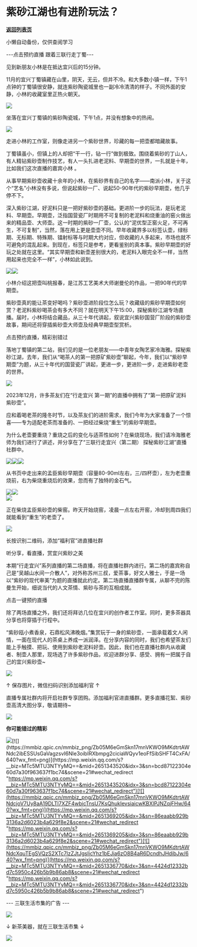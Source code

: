 # 紫砂江湖也有进阶玩法？

[**返回列表页**](/gzh/三联生活周刊)

小懒自动备份，仅供查阅学习

\---点击预约直播 跟着三联行走丁蜀---

见到新朋友小林是在抵达宜兴后的15分钟。

11月的宜兴丁蜀镇藏在山里，阴天，无云，但并不冷。和大多数小镇一样，下午1点钟的丁蜀镇很安静，就连紫砂陶瓷城里也一副冷冷清清的样子。不同外面的安静，小林的收藏室里正热火朝天。

![](https://mmbiz.qpic.cn/mmbiz_jpg/Zb05M6eGmSkn17mnVKWO9MKdtrtAWNdcIeZIWC3ibKYoFfUCjic7vdpahFWQ9C0h6tCV5JOtDcPMwc0UyH4EgaOA/640?wx_fmt=jpeg)

坐落在宜兴丁蜀镇的紫砂陶瓷城，下午1点，并没有想象中的热闹。

![](https://mmbiz.qpic.cn/mmbiz_jpg/Zb05M6eGmSkn17mnVKWO9MKdtrtAWNdcSWwXSruTal3jcFoZOdYQTa35cNdYN0I9m46GooUyo5dLicA7cAXLcGA/640?wx_fmt=jpeg)

走进小林的工作室，则像走进另一个紫砂世界，珍藏的每一把壶都暗藏故事。

丁蜀镇虽小，但镇上的人却把“干一行，钻一行”做到极致。围绕着紫砂的丁山人，有人精钻紫砂壶制作技艺，有人一头扎进老泥料、早期壶的世界，一扎就是十年，比如我们这次直播的嘉宾小林
。

从事早期紫砂壶收藏十余年的小林，在紫砂界有自己的名字——南派小林，关于这个“艺名”小林没有多说，但说起紫砂一厂、说起50-90年代的紫砂早期壶，他几乎停不下。

深入紫砂江湖，好泥料只是一把好紫砂壶的基础。更进阶一步的玩法，是玩老泥料、早期壶。早期壶，泛指国营瓷厂时期用不可复制的老泥料和烧重油的窑火做出来的精品壶、大师壶。这一时期的紫砂一厂壶，公认的“泥优型正窑火足，不可再生，不可复制”，当然，落在用上更是壶壶不同。早年收藏界多以标签认壶，绿标期、无标期、特殊期、镭射标等与时期大约对应，但收藏的人多起来，市场也就不可避免的混乱起来。到现在，标签只是参考，更看鉴别的真本事。紫砂早期壶的好玩之处就在这里。“其实早期壶和新壶差别很大的，老泥料入眼完全不一样，当然用起来也完全不一样”，小林如此说到。

![](https://mmbiz.qpic.cn/mmbiz_jpg/Zb05M6eGmSkn17mnVKWO9MKdtrtAWNdcSe76icr2ewDYDibLFxoIWufN6dxNqopJibRFEIiaCIGNv7Il7K0gNDPr8g/640?wx_fmt=jpeg)![](https://mmbiz.qpic.cn/mmbiz_jpg/Zb05M6eGmSkn17mnVKWO9MKdtrtAWNdcUld50x5jWs42EPRMoGLGaQVHF2ydOmbhZjz1NV13jNicZFShdhesVSA/640?wx_fmt=jpeg)

小林介绍这把壶叫桃报春，是江苏工艺美术大师谢曼伦的作品，一把90年代的早期壶。

紫砂壶真的能让茶变好喝吗？紫砂壶进阶段位怎么玩？收藏级的紫砂早期壶如何赏？老泥料紫砂喝茶会有多大不同？就在明天下午15:00，探秘紫砂江湖专场直播。届时，小林将结合藏品，从三十年代讲起，叙说宜兴紫砂国营厂阶段的紫砂壶故事，期间还将穿插紫砂壶大师壶及经典早期壶型赏析。

点击预约直播，精彩别错过

落地丁蜀镇的第二站，我们见的是一位老朋友——中青年女陶艺家冷海雅。探秘紫砂江湖，去年，我们从“喝茶人的第一把原矿紫砂壶”聊起，今年，我们以“紫砂早期壶”为题，从三十年代的国营瓷厂讲起，更进一步，更进阶一步，走进紫砂老壶的世界。

![](https://mmbiz.qpic.cn/mmbiz_jpg/Zb05M6eGmSkn17mnVKWO9MKdtrtAWNdcb2gOYLg0pcicGQH1Qoh3CvHDBZI0E2DEWxJ676NRCGs5EFYO0J2TiaXA/640?wx_fmt=jpeg)

2023年12月，许多茶友们在“行走宜兴 第一期”的直播中拥有了“第一把原矿泥料紫砂壶”。

应和着喝老茶的隆冬时节，以及茶友们的进阶需求，我们今年为大家准备了一个惊喜——专为适配老茶而准备的、一把经过柴烧“重生”的紫砂早期壶。

为什么老壶要重烧？重烧之后的变化与适茶性如何？在柴烧现场，我们请冷海雅老师为我们进行了讲述，并分享在了“三联行走宜兴（第二期） 探秘紫砂江湖”直播社群中。

![](https://mmbiz.qpic.cn/mmbiz_jpg/Zb05M6eGmSkn17mnVKWO9MKdtrtAWNdc2TFkSC5CLncQyVGLB9op5XoTZVaaS9tCvGj4vcfQfCRhKosv9JLaQA/640?wx_fmt=jpeg)![](https://mmbiz.qpic.cn/mmbiz_jpg/Zb05M6eGmSkn17mnVKWO9MKdtrtAWNdcgPpaeZ7leZ0nT0mc2aORXF4yoV4A5icfFo7AsmBrZgibMO3YuDzssFWQ/640?wx_fmt=jpeg)![](https://mmbiz.qpic.cn/mmbiz_png/Zb05M6eGmSkn17mnVKWO9MKdtrtAWNdcLIYKe1ZUob2TtWT4e5iaDu4oSVnvDlicoaUTXMAm4qscAK3A3GfMgxnw/640?wx_fmt=png)

从书页中走出来的孟臣紫砂早期壶（容量80-90ml左右，三/四杯壶），左为老壶重烧前，右为柴烧重烧后的效果，忽而有了独特的金石气。

![](https://mmbiz.qpic.cn/mmbiz_jpg/Zb05M6eGmSkn17mnVKWO9MKdtrtAWNdcLutzNGyiaakqYjp8CrVOIvtazrS7Y1AGNvPGk4Sa7g948xz0dmKdiaOw/640?wx_fmt=jpeg)![](https://mmbiz.qpic.cn/mmbiz_jpg/Zb05M6eGmSkn17mnVKWO9MKdtrtAWNdc9rO40q4YibrR2UDCWaRw5NcTibQs82qwqaWSNBaiaibhTrVXiaibXrPotanQ/640?wx_fmt=jpeg)  
![](https://mmbiz.qpic.cn/mmbiz_jpg/Zb05M6eGmSkn17mnVKWO9MKdtrtAWNdcTsfIUbRsCsvLYdRsV56NJGnnmRNTQpmicnI3DjSROS1MhFuS6Q8xsjw/640?wx_fmt=jpeg)

正在柴烧孟臣紫砂壶的柴窑。昨天开始烧窑，凌晨一点左右开窑，冷却到周四我们就能看到“重生”的老壶了。

  
![](https://mmbiz.qpic.cn/mmbiz_jpg/Zb05M6eGmSkn17mnVKWO9MKdtrtAWNdczr07KUUJ0NeIBCpyRtJqmeraUZBfG3gfIroWRr7rhC0VEd14BCJibYA/640?wx_fmt=jpeg)

长按识别二维码，添加“福利官”进直播社群

听分享，看直播，赏宜兴紫砂之美

本期“行走宜兴”系列直播的第二场直播，将在直播社群内进行。第二场的嘉宾称自己是“吴越山水间一介散人”，对外称苏州三叔，爱茶事，好文人雅士，于是一场以“紫砂的现代审美”为题的直播就此约定。第二场直播直播群专属，从聊不完的陈曼生开始，细说当代的人文茶情、紫砂与茶的互相成就。

点击一键预约直播

除了两场直播之外，我们还将拜访几位在宜兴的创作者工作室。同时，更多茶器具分享也将穿插于行程中。

“紫砂瓯小煮香泉，石鼎松风沸晚烟。”集赏玩于一身的紫砂壶，一面承载着文人闲情，一面在现代人的茶桌上养成一派润泽。在分享内容的同时，我们也希望茶友们能上手触摸、把玩、使用到紫砂老泥料好壶。因此，我们也在直播社群内从收藏者、制壶人那里，现场选了许多紫砂作品，欢迎进群分享、感受、拥有一把属于自己的宜兴紫砂壶~

![](https://mmbiz.qpic.cn/mmbiz_jpg/Zb05M6eGmSkn17mnVKWO9MKdtrtAWNdcUNONo6meiatPOl8HkV15DNiaXd7tiazpYvaL2h7UHcqPZC8EQYjMib5vibA/640?wx_fmt=jpeg)

↑ 保存图片，微信扫码识别添加福利官 ↑

直播专属社群内将开启社群专享团购。添加福利官进直播群。更多直播花絮、紫砂壶高清大图分享，敬请期待~

![](https://mmbiz.qpic.cn/mmbiz_gif/Zb05M6eGmSkn17mnVKWO9MKdtrtAWNdcNGCDspM14BQXJoEba6xUiaY2MkxpLRWrpD6q28uChav1DgMenxtSl1g/640?wx_fmt=gif)

**你可能错过的精彩**

[![](https://mmbiz.qpic.cn/mmbiz_png/Zb05M6eGmSkn17mnVKWO9MKdtrtAWNdcxg7RGXNfqhh4Xj4dUXbSq07djTojw5pBE8yX1mC7Cr8ev5Y9HVbKWw/640?wx_fmt=png)](https://mp.weixin.qq.com/s?__biz=MTc5MTU3NTYyMQ==&mid=2651382515&idx=3&sn=f79b881e0e6b4635065be42d0f8f7c56&scene=21#wechat_redirect
"https://mp.weixin.qq.com/s?__biz=MTc5MTU3NTYyMQ==&mid=2651382515&idx=3&sn=f79b881e0e6b4635065be42d0f8f7c56&scene=21#wechat_redirect")[![](https://mmbiz.qpic.cn/mmbiz_png/Zb05M6eGmSkn17mnVKWO9MKdtrtAWNdc2ibESSUsGaVagzsvI6Nle3oibIRXbmpg2ciciaWQyv1eoFfSibSHFT4CxFA/640?wx_fmt=png)](https://mp.weixin.qq.com/s?__biz=MTc5MTU3NTYyMQ==&mid=2651343520&idx=3&sn=bcd87122304e60d7a30f963637f1bc74&scene=21#wechat_redirect
"https://mp.weixin.qq.com/s?__biz=MTc5MTU3NTYyMQ==&mid=2651343520&idx=3&sn=bcd87122304e60d7a30f963637f1bc74&scene=21#wechat_redirect")[![](https://mmbiz.qpic.cn/mmbiz_png/Zb05M6eGmSkn17mnVKWO9MKdtrtAWNdcjoV7Uy8aA19DLTl7XZF4wbicTnsU7KsQhukIevsiaicwKBXlPJNZqjFHw/640?wx_fmt=png)](https://mp.weixin.qq.com/s?__biz=MTc5MTU3NTYyMQ==&mid=2651369205&idx=3&sn=86eaabb929b3136a2d6023b4a629f8e2&scene=21#wechat_redirect
"https://mp.weixin.qq.com/s?__biz=MTc5MTU3NTYyMQ==&mid=2651369205&idx=3&sn=86eaabb929b3136a2d6023b4a629f8e2&scene=21#wechat_redirect")[![](https://mmbiz.qpic.cn/mmbiz_png/Zb05M6eGmSkn17mnVKWO9MKdtrtAWNdcXquTEgSVQzS2XTc7lzZJtJgsIicYhz1bEJia6zO8B4aR6DcndhJHdibJw/640?wx_fmt=png)](https://mp.weixin.qq.com/s?__biz=MTc5MTU3NTYyMQ==&mid=2651336770&idx=3&sn=4424d12332bd7c5950c426b5b9b86ab8&scene=21#wechat_redirect
"https://mp.weixin.qq.com/s?__biz=MTc5MTU3NTYyMQ==&mid=2651336770&idx=3&sn=4424d12332bd7c5950c426b5b9b86ab8&scene=21#wechat_redirect")

\--- 三联生活市集的广告 ---

![](https://mmbiz.qpic.cn/mmbiz_jpg/Zb05M6eGmSkn17mnVKWO9MKdtrtAWNdcDlwEE1dYPCiaibsYYpsrGNc049L37CGS7CxJuebJxB9z9TS5JL9tXVsg/640?wx_fmt=jpeg)

↓ 新茶美器，就在三联生活市集 ↓

[![](https://mmbiz.qpic.cn/mmbiz_jpg/Zb05M6eGmSkn17mnVKWO9MKdtrtAWNdc7foHQjpxNxwyQPCM1ToSDzQ7EcPsuQ8L2KCnL9Zz7Y5oTTOETXy7Bg/640?wx_fmt=jpeg)](
"link")

